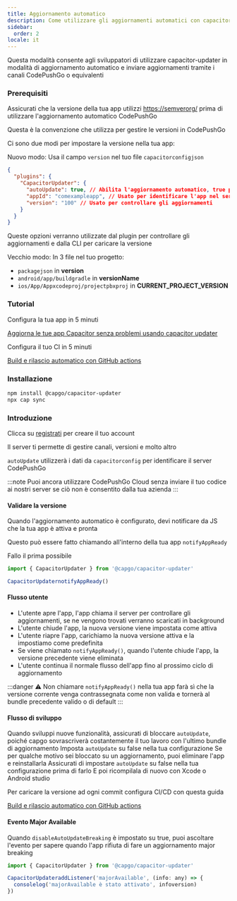 ```yaml
---
title: Aggiornamento automatico
description: Come utilizzare gli aggiornamenti automatici con capacitor-updater
sidebar:
  order: 2
locale: it
---
```


Questa modalità consente agli sviluppatori di utilizzare capacitor-updater in modalità di aggiornamento automatico e inviare aggiornamenti tramite i canali CodePushGo o equivalenti

### Prerequisiti

Assicurati che la versione della tua app utilizzi [https://semverorg/](https://semverorg/) prima di utilizzare l'aggiornamento automatico CodePushGo

Questa è la convenzione che utilizza per gestire le versioni in CodePushGo

Ci sono due modi per impostare la versione nella tua app:

Nuovo modo: Usa il campo `version` nel tuo file `capacitorconfigjson`

```json
{
  "plugins": {
    "CapacitorUpdater": {
      "autoUpdate": true, // Abilita l'aggiornamento automatico, true per default
      "appId": "comexampleapp", // Usato per identificare l'app nel server
      "version": "100" // Usato per controllare gli aggiornamenti
    }
  }
}
```

Queste opzioni verranno utilizzate dal plugin per controllare gli aggiornamenti e dalla CLI per caricare la versione

Vecchio modo:
In 3 file nel tuo progetto:

* `packagejson` in **version**
* `android/app/buildgradle` in **versionName**
* `ios/App/Appxcodeproj/projectpbxproj` in **CURRENT\_PROJECT\_VERSION**

### Tutorial

Configura la tua app in 5 minuti

[Aggiorna le tue app Capacitor senza problemi usando capacitor updater](https://capgo.app/blog/update-your-capacitor-apps-seamlessly-using-capacitor-updater)

Configura il tuo CI in 5 minuti

[Build e rilascio automatico con GitHub actions](https://capgo.app/blog/automatic-build-and-release-with-github-actions)

### Installazione

```bash
npm install @capgo/capacitor-updater
npx cap sync
```

### Introduzione

Clicca su [registrati](https://capgo.app) per creare il tuo account

Il server ti permette di gestire canali, versioni e molto altro

`autoUpdate` utilizzerà i dati da `capacitorconfig` per identificare il server CodePushGo

:::note
Puoi ancora utilizzare CodePushGo Cloud senza inviare il tuo codice ai nostri server se ciò non è consentito dalla tua azienda
:::

#### Validare la versione

Quando l'aggiornamento automatico è configurato, devi notificare da JS che la tua app è attiva e pronta

Questo può essere fatto chiamando all'interno della tua app `notifyAppReady`

Fallo il prima possibile

```ts
import { CapacitorUpdater } from '@capgo/capacitor-updater'

CapacitorUpdaternotifyAppReady()
```

#### Flusso utente
* L'utente apre l'app, l'app chiama il server per controllare gli aggiornamenti, se ne vengono trovati verranno scaricati in background
* L'utente chiude l'app, la nuova versione viene impostata come attiva
* L'utente riapre l'app, carichiamo la nuova versione attiva e la impostiamo come predefinita
* Se viene chiamato `notifyAppReady()`, quando l'utente chiude l'app, la versione precedente viene eliminata
* L'utente continua il normale flusso dell'app fino al prossimo ciclo di aggiornamento

:::danger
⚠️ Non chiamare `notifyAppReady()` nella tua app farà sì che la versione corrente venga contrassegnata come non valida e tornerà al bundle precedente valido o di default
:::

#### Flusso di sviluppo

Quando sviluppi nuove funzionalità, assicurati di bloccare `autoUpdate`, poiché capgo sovrascriverà costantemente il tuo lavoro con l'ultimo bundle di aggiornamento
Imposta `autoUpdate` su false nella tua configurazione
Se per qualche motivo sei bloccato su un aggiornamento, puoi eliminare l'app e reinstallarla
Assicurati di impostare `autoUpdate` su false nella tua configurazione prima di farlo
E poi ricompilala di nuovo con Xcode o Android studio

Per caricare la versione ad ogni commit configura CI/CD con questa guida

[Build e rilascio automatico con GitHub actions](https://capgo.app/blog/automatic-build-and-release-with-github-actions)

#### Evento Major Available

Quando `disableAutoUpdateBreaking` è impostato su true, puoi ascoltare l'evento per sapere quando l'app rifiuta di fare un aggiornamento major breaking

```jsx
import { CapacitorUpdater } from '@capgo/capacitor-updater'

CapacitorUpdateraddListener('majorAvailable', (info: any) => {
  consolelog('majorAvailable è stato attivato', infoversion)
})
```
